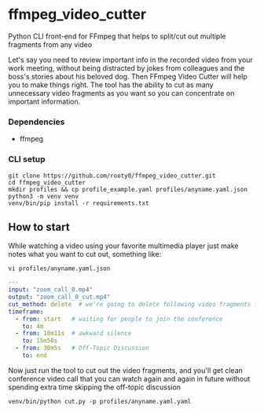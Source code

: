 # ffmpeg_video_cutter
Python CLI front-end for FFmpeg that helps to split/cut out multiple fragments from any video

Let's say you need to review important info in the recorded video from your work meeting, without being distracted by
jokes from colleagues and the boss's stories about his beloved dog. Then FFmpeg Video Cutter will help you to make
things right. The tool has the ability to cut as many unnecessary video fragments as you want so you can concentrate
on important information.

### Dependencies
- ffmpeg

### CLI setup
```shell script
git clone https://github.com/rooty0/ffmpeg_video_cutter.git
cd ffmpeg_video_cutter
mkdir profiles && cp profile_example.yaml profiles/anyname.yaml.json
python3 -m venv venv
venv/bin/pip install -r requirements.txt
```

## How to start

While watching a video using your favorite multimedia player just make notes what you want to cut out, something like:
```shell script
vi profiles/anyname.yaml.json
```
``` yaml
---
input: "zoom_call_0.mp4"
output: "zoom_call_0_cut.mp4"
cut_method: delete  # we're going to delete following video fragments from a video call
timeframe:
  - from: start   # waiting for people to join the conference
    to: 4m
  - from: 10m11s  # awkward silence
    to: 15m50s
  - from: 30m5s   # Off-Topic Discussion
    to: end
```

Now just run the tool to cut out the video fragments, and you'll get clean conference video call that you can watch
again and again in future without spending extra time skipping the off-topic discussion

```shell script
venv/bin/python cut.py -p profiles/anyname.yaml.yaml
```
